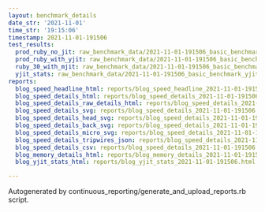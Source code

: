 ```yaml
---
layout: benchmark_details
date_str: '2021-11-01'
time_str: '19:15:06'
timestamp: 2021-11-01-191506
test_results:
  prod_ruby_no_jit: raw_benchmark_data/2021-11-01-191506_basic_benchmark_prod_ruby_no_jit.json
  prod_ruby_with_yjit: raw_benchmark_data/2021-11-01-191506_basic_benchmark_prod_ruby_with_yjit.json
  ruby_30_with_mjit: raw_benchmark_data/2021-11-01-191506_basic_benchmark_ruby_30_with_mjit.json
  yjit_stats: raw_benchmark_data/2021-11-01-191506_basic_benchmark_yjit_stats.json
reports:
  blog_speed_headline_html: reports/blog_speed_headline_2021-11-01-191506.html
  blog_speed_details_html: reports/blog_speed_details_2021-11-01-191506.html
  blog_speed_details_raw_details_html: reports/blog_speed_details_2021-11-01-191506.raw_details.html
  blog_speed_details_svg: reports/blog_speed_details_2021-11-01-191506.svg
  blog_speed_details_head_svg: reports/blog_speed_details_2021-11-01-191506.head.svg
  blog_speed_details_back_svg: reports/blog_speed_details_2021-11-01-191506.back.svg
  blog_speed_details_micro_svg: reports/blog_speed_details_2021-11-01-191506.micro.svg
  blog_speed_details_tripwires_json: reports/blog_speed_details_2021-11-01-191506.tripwires.json
  blog_speed_details_csv: reports/blog_speed_details_2021-11-01-191506.csv
  blog_memory_details_html: reports/blog_memory_details_2021-11-01-191506.html
  blog_yjit_stats_html: reports/blog_yjit_stats_2021-11-01-191506.html

---
```

Autogenerated by continuous_reporting/generate_and_upload_reports.rb script.
